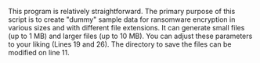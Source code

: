 This program is relatively straightforward. The primary purpose of this script is to create "dummy" sample data for ransomware encryption in various sizes and with different file extensions. It can generate small files (up to 1 MB) and larger files (up to 10 MB). You can adjust these parameters to your liking (Lines 19 and 26). The directory to save the files can be modified on line 11. 
